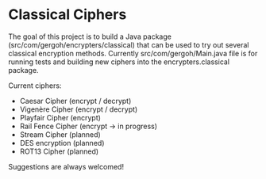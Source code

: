 # Classical Ciphers
The goal of this project is to build a Java package (src/com/gergoh/encrypters/classical) that can be used to try out several classical encryption methods.
Currently src/com/gergoh/Main.java file is for running tests and building new ciphers into the encrypters.classical package.

Current ciphers:
- Caesar Cipher (encrypt / decrypt)
- Vigenère Cipher (encrypt / decrypt)
- Playfair Cipher (encrypt)
- Rail Fence Cipher (encrypt -> in progress)
- Stream Cipher (planned)
- DES encryption (planned)
- ROT13 Cipher (planned)

Suggestions are always welcomed!
